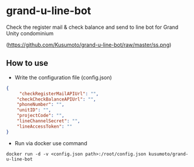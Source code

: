 # grand-u-line-bot
Check the register mail & check balance and send to line bot for Grand Unity condominium  

(https://github.com/Kusumoto/grand-u-line-bot/raw/master/ss.png)

## How to use
- Write the configuration file (config.json)
```json
{
     "checkRegisterMailAPIUrl": "",
    "checkCheckBalanceAPIUrl": "",
    "phoneNumber": "",
    "unitID": "",
    "projectCode": "",
    "lineChannelSecret": "",
    "lineAccessToken": ""
}
```
- Run via docker use command

```
docker run -d -v <config.json path>:/root/config.json kusumoto/grand-u-line-bot
```
